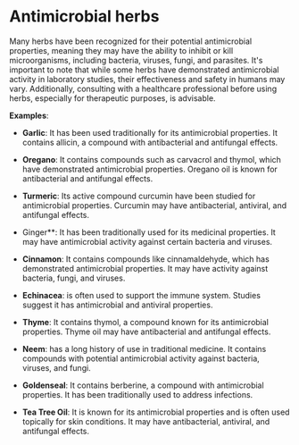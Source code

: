 # Antimicrobial herbs

Many herbs have been recognized for their potential antimicrobial properties, meaning they may have the ability to inhibit or kill microorganisms, including bacteria, viruses, fungi, and parasites. It's important to note that while some herbs have demonstrated antimicrobial activity in laboratory studies, their effectiveness and safety in humans may vary. Additionally, consulting with a healthcare professional before using herbs, especially for therapeutic purposes, is advisable. 

**Examples**:

* **Garlic**: It has been used traditionally for its antimicrobial properties. It contains allicin, a compound with antibacterial and antifungal effects.

* **Oregano**: It contains compounds such as carvacrol and thymol, which have demonstrated antimicrobial properties. Oregano oil is known for antibacterial and antifungal effects.

* **Turmeric**: Its active compound curcumin have been studied for antimicrobial properties. Curcumin may have antibacterial, antiviral, and antifungal effects.

* Ginger**: It has been traditionally used for its medicinal properties. It may have antimicrobial activity against certain bacteria and viruses.

* **Cinnamon**: It contains compounds like cinnamaldehyde, which has demonstrated antimicrobial properties. It may have activity against bacteria, fungi, and viruses.

* **Echinacea**: is often used to support the immune system. Studies suggest it has antimicrobial and antiviral properties.

* **Thyme**: It contains thymol, a compound known for its antimicrobial properties. Thyme oil may have antibacterial and antifungal effects.

* **Neem**: has a long history of use in traditional medicine. It contains compounds with potential antimicrobial activity against bacteria, viruses, and fungi.

* **Goldenseal**: It contains berberine, a compound with antimicrobial properties. It has been traditionally used to address infections.

* **Tea Tree Oil**: It is known for its antimicrobial properties and is often used topically for skin conditions. It may have antibacterial, antiviral, and antifungal effects.

